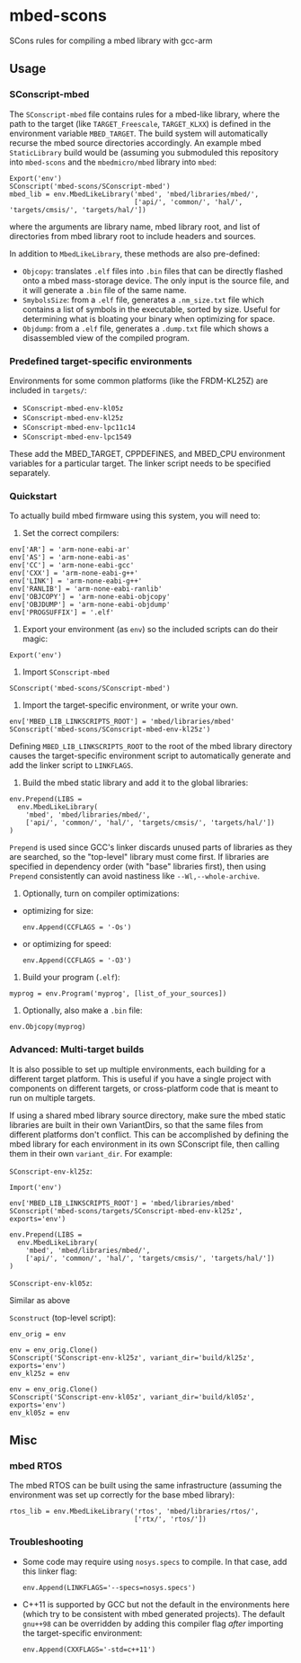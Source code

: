 # mbed-scons
SCons rules for compiling a mbed library with gcc-arm

## Usage
### SConscript-mbed
The `SConscript-mbed` file contains rules for a mbed-like library, where
the path to the target (like `TARGET_Freescale`, `TARGET_KLXX`) is defined in
the environment variable `MBED_TARGET`. The build system will automatically
recurse the mbed source directories accordingly. An example mbed
`StaticLibrary` build would be (assuming you submoduled this repository into
`mbed-scons` and the `mbedmicro/mbed` library into `mbed`:

```
Export('env')
SConscript('mbed-scons/SConscript-mbed')
mbed_lib = env.MbedLikeLibrary('mbed', 'mbed/libraries/mbed/',
                               ['api/', 'common/', 'hal/', 'targets/cmsis/', 'targets/hal/'])
```

where the arguments are library name, mbed library root, and list of
directories from mbed library root to include headers and sources.

In addition to `MbedLikeLibrary`, these methods are also pre-defined:
- `Objcopy`: translates `.elf` files into `.bin` files that can be directly
  flashed onto a mbed mass-storage device. The only input is the source file,
  and it will generate a `.bin` file of the same name.
- `SmybolsSize`: from a `.elf` file, generates a `.nm_size.txt` file which
  contains a list of symbols in the executable, sorted by size. Useful for
  determining what is bloating your binary when optimizing for space.
- `Objdump`: from a `.elf` file, generates a `.dump.txt` file which shows a
  disassembled view of the compiled program.

### Predefined target-specific environments
Environments for some common platforms (like the FRDM-KL25Z) are included in
`targets/`:
- `SConscript-mbed-env-kl05z`
- `SConscript-mbed-env-kl25z`
- `SConscript-mbed-env-lpc11c14`
- `SConscript-mbed-env-lpc1549`

These add the MBED\_TARGET, CPPDEFINES, and MBED\_CPU environment variables for
a particular target. The linker script needs to be specified separately.

### Quickstart
To actually build mbed firmware using this system, you will need to:
1. Set the correct compilers:

  ```
  env['AR'] = 'arm-none-eabi-ar'
  env['AS'] = 'arm-none-eabi-as'
  env['CC'] = 'arm-none-eabi-gcc'
  env['CXX'] = 'arm-none-eabi-g++'
  env['LINK'] = 'arm-none-eabi-g++'
  env['RANLIB'] = 'arm-none-eabi-ranlib'
  env['OBJCOPY'] = 'arm-none-eabi-objcopy'
  env['OBJDUMP'] = 'arm-none-eabi-objdump'
  env['PROGSUFFIX'] = '.elf'
  ```

1. Export your environment (as `env`) so the included scripts can do their magic:

  ```
  Export('env')
  ```

1. Import `SConscript-mbed`

  ```
  SConscript('mbed-scons/SConscript-mbed')
  ```

1. Import the target-specific environment, or write your own.

  ```
  env['MBED_LIB_LINKSCRIPTS_ROOT'] = 'mbed/libraries/mbed'
  SConscript('mbed-scons/SConscript-mbed-env-kl25z')
  ```

  Defining `MBED_LIB_LINKSCRIPTS_ROOT` to the root of the mbed library
  directory causes the target-specific environment script to automatically
  generate and add the linker script to `LINKFLAGS`.

1. Build the mbed static library and add it to the global libraries:

  ```
  env.Prepend(LIBS =
    env.MbedLikeLibrary(
      'mbed', 'mbed/libraries/mbed/',
      ['api/', 'common/', 'hal/', 'targets/cmsis/', 'targets/hal/'])
  )
  ```

  `Prepend` is used since GCC's linker discards unused parts of libraries as
  they are searched, so the "top-level" library must come first. If libraries
  are specified in dependency order (with "base" libraries first), then using
  `Prepend` consistently can avoid nastiness like `--Wl,--whole-archive`.

1. Optionally, turn on compiler optimizations:
  - optimizing for size:

    ```
    env.Append(CCFLAGS = '-Os')
    ```

  - or optimizing for speed:

    ```
    env.Append(CCFLAGS = '-O3')
    ```

1. Build your program (`.elf`):

  ```
  myprog = env.Program('myprog', [list_of_your_sources])
  ```

1. Optionally, also make a `.bin` file:

  ```
  env.Objcopy(myprog)
  ```

### Advanced: Multi-target builds
It is also possible to set up multiple environments, each building for a
different target platform. This is useful if you have a single project with
components on different targets, or cross-platform code that is meant to run
on multiple targets.

If using a shared mbed library source directory, make sure the mbed static
libraries are built in their own VariantDirs, so that the same files from
different platforms don't conflict. This can be accomplished by defining the
mbed library for each environment in its own SConscript file, then calling them
in their own `variant_dir`. For example:

`SConscript-env-kl25z`:
```
Import('env')

env['MBED_LIB_LINKSCRIPTS_ROOT'] = 'mbed/libraries/mbed'
SConscript('mbed-scons/targets/SConscript-mbed-env-kl25z', exports='env')

env.Prepend(LIBS =
  env.MbedLikeLibrary(
    'mbed', 'mbed/libraries/mbed/',
    ['api/', 'common/', 'hal/', 'targets/cmsis/', 'targets/hal/'])
)
```

`SConscript-env-kl05z`:

Similar as above

`Sconstruct` (top-level script):
```
env_orig = env

env = env_orig.Clone()
SConscript('SConscript-env-kl25z', variant_dir='build/kl25z', exports='env')
env_kl25z = env

env = env_orig.Clone()
SConscript('SConscript-env-kl05z', variant_dir='build/kl05z', exports='env')
env_kl05z = env
```

## Misc

### mbed RTOS
The mbed RTOS can be built using the same infrastructure (assuming the
environment was set up correctly for the base mbed library):

```
rtos_lib = env.MbedLikeLibrary('rtos', 'mbed/libraries/rtos/',
                               ['rtx/', 'rtos/'])
```

### Troubleshooting
- Some code may require using `nosys.specs` to compile. In that case, add this
  linker flag:

  ```
  env.Append(LINKFLAGS='--specs=nosys.specs')
  ```

- C++11 is supported by GCC but not the default in the environments here (which
  try to be consistent with mbed generated projects). The default `gnu++98` can
  be overridden by adding this compiler flag *after* importing the
  target-specific environment:

  ```
  env.Append(CXXFLAGS='-std=c++11')
  ```
